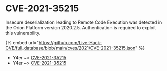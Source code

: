 # CVE-2021-35215

Insecure deserialization leading to Remote Code Execution was detected in the Orion Platform version 2020.2.5. Authentication is required to exploit this vulnerability.

{% embed url="https://github.com/Live-Hack-CVE/full_database/blob/main/cves/2021/CVE-2021-35215.json" %}


* Y4er ~> [CVE-2021-35215](https://www.alice-snow.ru/2021/database/cve-2021-35215/cve-2021-35215-y4er)
* Y4er ~> [CVE-2021-35215](https://www.alice-snow.ru/2021/database/cve-2021-35215/cve-2021-35215-y4er)